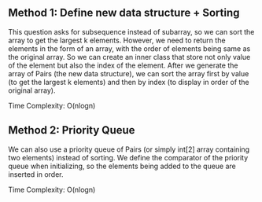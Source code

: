## Method 1: Define new data structure + Sorting

This question asks for subsequence instead of subarray, so we can sort the array to get the largest k elements. However, we need to return the elements in the form of an array, with the order of elements being same as the original array. So we can create an inner class that store not only value of the element but also the index of the element. After we generate the array of Pairs (the new data structure), we can sort the array first by value (to get the largest k elements) and then by index (to display in order of the original array).

Time Complexity: O(nlogn)

## Method 2: Priority Queue

We can also use a priority queue of Pairs (or simply int[2] array containing two elements) instead of sorting. We define the comparator of the priority queue when initializing, so the elements being added to the queue are inserted in order.

Time Complexity: O(nlogn)
